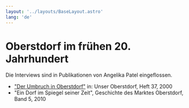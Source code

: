 ```yaml
---
layout: '../layouts/BaseLayout.astro'
lang: 'de'
---
```


# Oberstdorf im frühen 20. Jahrhundert

Die Interviews sind in Publikationen von Angelika Patel eingeflossen.

- ["Der Umbruch in Oberstdorf"](https://www.verschoenerungsverein-oberstdorf.de/unser-oberstdorf/heft-37/der-umsturz-oberstdorf.html) in: Unser Oberstdorf, Heft 37, 2000
- "Ein Dorf im Spiegel seiner Zeit", Geschichte des Marktes Oberstdorf, Band 5, 2010
